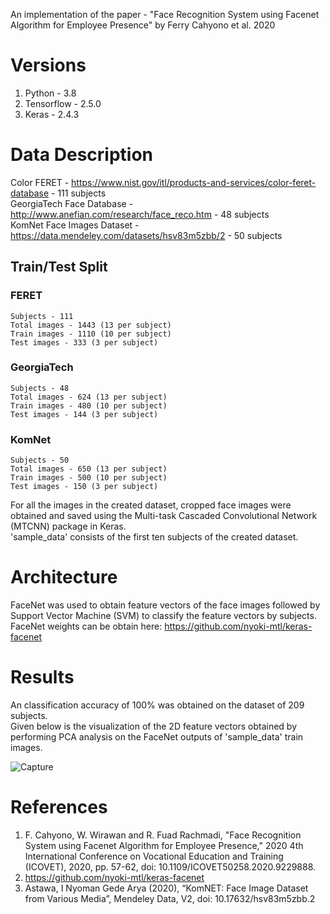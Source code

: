 An implementation of the paper - "Face Recognition System using Facenet Algorithm for Employee Presence" by Ferry Cahyono  et al. 2020

# Versions 
1) Python     - 3.8
2) Tensorflow - 2.5.0
3) Keras      - 2.4.3 

# Data Description
Color FERET - https://www.nist.gov/itl/products-and-services/color-feret-database - 111 subjects  
GeorgiaTech Face Database - http://www.anefian.com/research/face_reco.htm - 48 subjects  
KomNet Face Images Dataset - https://data.mendeley.com/datasets/hsv83m5zbb/2 - 50 subjects  

## Train/Test Split
### FERET
    Subjects - 111
    Total images - 1443 (13 per subject)
    Train images - 1110 (10 per subject)
    Test images - 333 (3 per subject)
### GeorgiaTech
    Subjects - 48
    Total images - 624 (13 per subject)
    Train images - 480 (10 per subject)
    Test images - 144 (3 per subject)
### KomNet
    Subjects - 50
    Total images - 650 (13 per subject)
    Train images - 500 (10 per subject)
    Test images - 150 (3 per subject)
  
For all the images in the created dataset, cropped face images were obtained and saved using the Multi-task Cascaded Convolutional Network (MTCNN) package in Keras.  
'sample_data' consists of the first ten subjects of the created dataset.

# Architecture
FaceNet was used to obtain feature vectors of the face images followed by Support Vector Machine (SVM) to classify the feature vectors by subjects.  
FaceNet weights can be obtain here: https://github.com/nyoki-mtl/keras-facenet

# Results
An classification accuracy of 100% was obtained on the dataset of 209 subjects.  
Given below is the visualization of the 2D feature vectors obtained by performing PCA analysis on the FaceNet outputs of 'sample_data' train images.

![Capture](https://user-images.githubusercontent.com/88875770/130456585-5d4aaa95-c42b-43a2-b84a-1f1a4cf56ce6.PNG)

# References
1. F. Cahyono, W. Wirawan and R. Fuad Rachmadi, "Face Recognition System using Facenet Algorithm for Employee Presence," 2020 4th International Conference on Vocational Education and Training (ICOVET), 2020, pp. 57-62, doi: 10.1109/ICOVET50258.2020.9229888.
2. https://github.com/nyoki-mtl/keras-facenet
3. Astawa, I Nyoman Gede Arya (2020), “KomNET: Face Image Dataset from Various Media”, Mendeley Data, V2, doi: 10.17632/hsv83m5zbb.2
